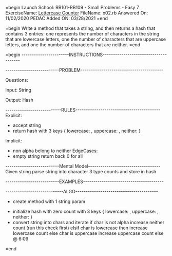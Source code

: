 =begin
Launch School: RB101-RB109 - Small Problems - Easy 7
ExerciseName: [Lettercase Counter](https://launchschool.com/exercises/96e0267a)
FileName: x02.rb
Answered On: 11/02/2020
PEDAC Added ON: 03/28/2021
=end

=begin
  Write a method that takes a string, and then returns a hash that contains 3 
  entries: one represents the number of characters in the string that are 
  lowercase letters, one the number of characters that are uppercase letters, 
  and one the number of characters that are neither.
=end

=begin
-----------------------INSTRUCTIONS--------------------------------------

--------------------------PROBLEM----------------------------------------

Questions:

Input: String

Output: Hash

---------------------------RULES-----------------------------------------
Explicit: 
  - accept string
  - return hash with 3 keys
    { lowercase: , uppercase: , neither:  }

Implicit: 
  - non alpha belong to neither
EdgeCases:
  - empty string return back 0 for all
  


--------------------------Mental Model-----------------------------------
Given string parse string into character 3 type counts and store in hash


--------------------------EXAMPLES---------------------------------------



----------------------------ALGO----------------------------------------
+ create method with 1 string param
- initialize hash with zero count with 3 keys { lowercase: , uppercase: , neither:  }
- convert string into chars and iterate
  if char is not alpha increase neither count  (run this check first)
  elsif char is lowercase then increase lowercase count
  else char is uppercase increase uppercase count
  else 
@ 6:09

=end